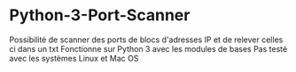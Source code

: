 # Python-3-Port-Scanner
Possibilité de scanner des ports de blocs d'adresses IP et de relever celles ci dans un txt
Fonctionne sur Python 3 avec les modules de bases
Pas testé avec les systèmes Linux et Mac OS
